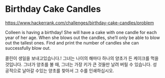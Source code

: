 # Birthday Cake Candles

https://www.hackerrank.com/challenges/birthday-cake-candles/problem

Colleen is having a birthday! She will have a cake with one candle for each year of her age. When she blows out the candles, she’ll only be able to blow out the tallest ones.
Find and print the number of candles she can successfully blow out.

콜린이 생일을 보내고있습니다.! 그녀는 나이의 해마다 하나의 양초가 든 케이크를 먹을 것입니다. 그녀가 양초를 불 때, 그녀는 가장 키가 큰 것들만 날려 버릴 수 있습니다.
성공적으로 날아갈 수있는 양초를 찾아서 그 수를 인쇄하십시오.